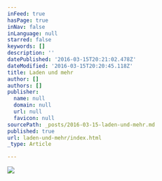 ```yaml
---
inFeed: true
hasPage: true
inNav: false
inLanguage: null
starred: false
keywords: []
description: ''
datePublished: '2016-03-15T20:21:02.478Z'
dateModified: '2016-03-15T20:20:45.118Z'
title: Laden und mehr
author: []
authors: []
publisher:
  name: null
  domain: null
  url: null
  favicon: null
sourcePath: _posts/2016-03-15-laden-und-mehr.md
published: true
url: laden-und-mehr/index.html
_type: Article

---
```

![](https://the-grid-user-content.s3-us-west-2.amazonaws.com/a030caa1-7b9e-49dd-aeea-d81eebb873c6.jpg)